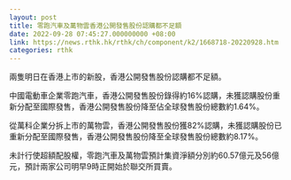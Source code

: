 ```yaml
---
layout: post
title: 零跑汽車及萬物雲香港公開發售股份認購都不足額
date: 2022-09-28 07:45:27.000000000 +08:00
link: https://news.rthk.hk/rthk/ch/component/k2/1668718-20220928.htm
categories: rthk
---
```


兩隻明日在香港上市的新股，香港公開發售股份認購都不足額。

中國電動車企業零跑汽車，香港公開發售股份錄得約16%認購，未獲認購股份重新分配至國際發售，香港公開發售股份降至佔全球發售股份總數約1.64%。

從萬科企業分拆上市的萬物雲，香港公開發售股份獲82%認購，未獲認購股份已重新分配至國際發售，香港公開發售股份降至全球發售股份總數約8.17%。

未計行使超額配股權，零跑汽車及萬物雲預計集資淨額分別約60.57億元及56億元，預計兩家公司明早9時正開始於聯交所買賣。
